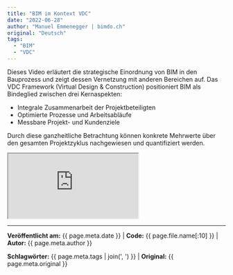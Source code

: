 ```yaml
---
title: "BIM im Kontext VDC"
date: "2022-06-28"
author: "Manuel Emmenegger | bimdo.ch"
original: "Deutsch"
tags: 
  - "BIM"
  - "VDC"
---
```


Dieses Video erläutert die strategische Einordnung von BIM in den Bauprozess und zeigt dessen Vernetzung mit anderen Bereichen auf. Das VDC Framework (Virtual Design & Construction) positioniert BIM als Bindeglied zwischen drei Kernaspekten:

- Integrale Zusammenarbeit der Projektbeteiligten
- Optimierte Prozesse und Arbeitsabläufe  
- Messbare Projekt- und Kundenziele

Durch diese ganzheitliche Betrachtung können konkrete Mehrwerte über den gesamten Projektzyklus nachgewiesen und quantifiziert werden.

<div class="video-container">
  <iframe src="https://www.youtube-nocookie.com/embed/cgiI8TBw9H0?si=NWXfqKQGowqPxPVR" 
          allowfullscreen>
  </iframe>
</div>


---
**Veröffentlicht am:** {{ page.meta.date }} | **Code:** {{ page.file.name[:10] }}  | **Autor:** {{ page.meta.author }}

**Schlagwörter:** {{ page.meta.tags | join(', ') }} | **Original:** {{ page.meta.original }}
